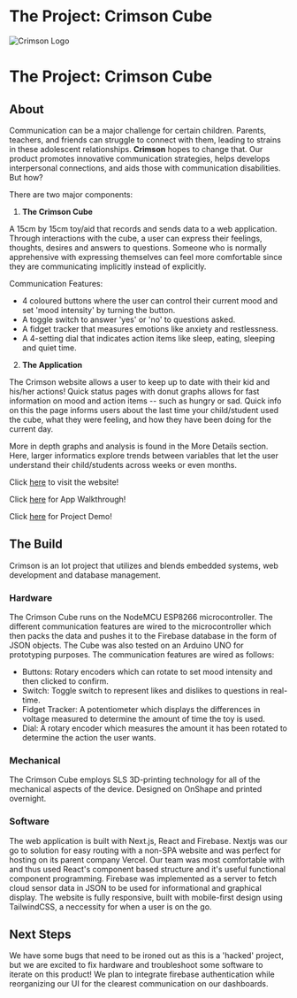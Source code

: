 # The Project: Crimson Cube  
![Crimson Logo](https://github.com/sebmendoza/crimson-crashers/blob/main/public/Logo.svg)

# The Project: Crimson Cube  

## About
Communication can be a major challenge for certain children. Parents, teachers, and friends can struggle to connect with them, leading to strains in these adolescent relationships. **Crimson** hopes to change that. Our product promotes innovative communication strategies, helps develops interpersonal connections, and aids those with communication disabilities. But how?

There are two major components:
1. **The Crimson Cube**

A 15cm by 15cm toy/aid that records and sends data to a web application. Through interactions with the cube, a user can express their feelings, thoughts, desires and answers to questions. Someone who is normally apprehensive with expressing themselves can feel more comfortable since they are communicating implicitly instead of explicitly.

Communication Features:
- 4 coloured buttons where the user can control their current mood and set 'mood intensity' by turning the button.
- A toggle switch to answer 'yes' or 'no' to questions asked.
- A fidget tracker that measures emotions like anxiety and restlessness.
- A 4-setting dial that indicates action items like sleep, eating, sleeping and quiet time.

2. **The Application**

The Crimson website allows a user to keep up to date with their kid and his/her actions! Quick status pages with donut graphs allows for fast information on mood and action items -- such as hungry or sad. Quick info on this the page informs users about the last time your child/student used the cube, what they were feeling, and how they have been doing for the current day. 

More in depth graphs and analysis is found in the More Details section. Here, larger informatics explore trends between variables that let the user understand their child/students across weeks or even months.

Click [here](https://crimson-crashers.vercel.app/) to visit the website!

Click [here](https://tinyurl.com/crimson-cube2022) for App Walkthrough!

Click [here](https://youtu.be/gwC_sbviAk4) for Project Demo!

## The Build
Crimson is an Iot project that utilizes and blends embedded systems, web development and database management. 

### Hardware
The Crimson Cube runs on the NodeMCU ESP8266 microcontroller. The different communication features are wired to the microcontroller which then packs the data and pushes it to the Firebase database in the form of JSON objects. The Cube was also tested on an Arduino UNO for prototyping purposes. The communication features are wired as follows:
- Buttons: Rotary encoders which can rotate to set mood intensity and then clicked to confirm.
- Switch: Toggle switch to represent likes and dislikes to questions in real-time.
- Fidget Tracker: A potentiometer which displays the differences in voltage measured to determine the amount of time the toy is used.
- Dial: A rotary encoder which measures the amount it has been rotated to determine the action the user wants.

### Mechanical
The Crimson Cube employs SLS 3D-printing technology for all of the mechanical aspects of the device. Designed on OnShape and printed overnight. 

### Software
The web application is built with Next.js, React and Firebase.  Nextjs was our go to solution for easy routing with a non-SPA website and was perfect for hosting on its parent company Vercel. Our team was most comfortable with and thus used React's component based structure and it's useful functional component programming. Firebase was implemented as a server to fetch cloud sensor data in JSON to be used for informational and graphical display. The website is fully responsive, built with mobile-first design using TailwindCSS, a neccessity for when a user is on the go.

## Next Steps
We have some bugs that need to be ironed out as this is a 'hacked' project, but we are excited to fix hardware and troubleshoot some software to iterate on this product!  We plan to integrate firebase authentication while reorganizing our UI for the clearest communication on our dashboards.

